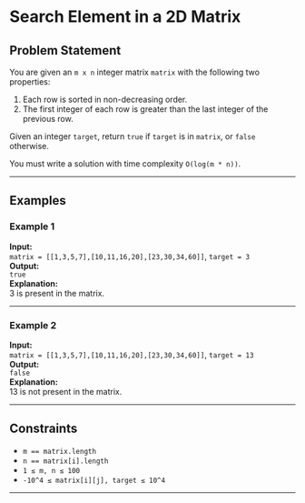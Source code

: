 # Search Element in a 2D Matrix

## Problem Statement

You are given an `m x n` integer matrix `matrix` with the following two properties:

1. Each row is sorted in non-decreasing order.
2. The first integer of each row is greater than the last integer of the previous row.

Given an integer `target`, return `true` if `target` is in `matrix`, or `false` otherwise.

You must write a solution with time complexity `O(log(m * n))`.

---

## Examples

### Example 1  
**Input:**  
`matrix = [[1,3,5,7],[10,11,16,20],[23,30,34,60]]`, `target = 3`  
**Output:**  
`true`  
**Explanation:**  
3 is present in the matrix.

---

### Example 2  
**Input:**  
`matrix = [[1,3,5,7],[10,11,16,20],[23,30,34,60]]`, `target = 13`  
**Output:**  
`false`  
**Explanation:**  
13 is not present in the matrix.

---

## Constraints

- `m == matrix.length`
- `n == matrix[i].length`
- `1 ≤ m, n ≤ 100`
- `-10^4 ≤ matrix[i][j], target ≤ 10^4`

---

